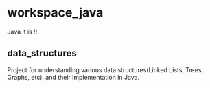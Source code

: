 # workspace_java
Java it is !!

## data_structures
Project for understanding various data structures(Linked Lists, Trees, Graphs, etc), and their implementation in Java.